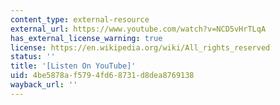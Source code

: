 ```yaml
---
content_type: external-resource
external_url: https://www.youtube.com/watch?v=NCD5vHrTLqA
has_external_license_warning: true
license: https://en.wikipedia.org/wiki/All_rights_reserved
status: ''
title: '[Listen On YouTube]'
uid: 4be5878a-f579-4fd6-8731-d8dea8769138
wayback_url: ''
---
```

